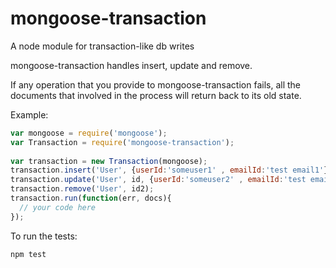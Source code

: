# mongoose-transaction
A node module for transaction-like db writes

mongoose-transaction handles insert, update and remove.

If any operation that you provide to mongoose-transaction fails, 
all the documents that involved in the process will return back to its old state.

Example:

```javascript
var mongoose = require('mongoose');
var Transaction = require('mongoose-transaction');
  
var transaction = new Transaction(mongoose);
transaction.insert('User', {userId:'someuser1' , emailId:'test email1'});
transaction.update('User', id, {userId:'someuser2' , emailId:'test email2'});
transaction.remove('User', id2);
transaction.run(function(err, docs){
  // your code here
});
```

To run the tests:
```
npm test
```
